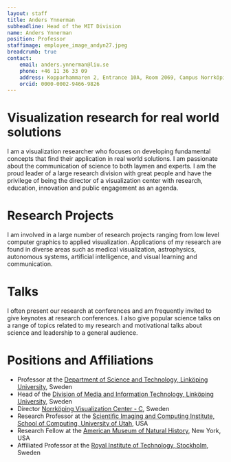 ```yaml
---
layout: staff
title: Anders Ynnerman
subheadline: Head of the MIT Division
name: Anders Ynnerman
position: Professor
staffimage: employee_image_andyn27.jpeg
breadcrumb: true
contact:
    email: anders.ynnerman@liu.se
    phone: +46 11 36 33 09
    address: Kopparhammaren 2, Entrance 10A, Room 2069, Campus Norrköping
    orcid: 0000-0002-9466-9826
---
```


# Visualization research for real world solutions
I am a visualization researcher who focuses on developing fundamental concepts that find their application in real world solutions. I am passionate about the communication of science to both laymen and experts. I am the proud leader of a large research division with great people and have the privilege of being the director of a visualization center with research, education, innovation and public engagement as an agenda.

# Research Projects
I am involved in a large number of research projects ranging from low level computer graphics to applied visualization. Applications of my research are found in diverse areas such as medical visualization, astrophysics, autonomous systems, artificial intelligence, and visual learning and communication.

# Talks
I often present our research at conferences and am frequently invited to give keynotes at research conferences. I also give popular science talks on a range of topics related to my research and motivational talks about science and leadership to a general audience.

# Positions and Affiliations 
  - Professor at the [Department of Science and Technology, Linköping University](https://liu.se/en/organisation/liu/itn), Sweden
  - Head of the [Division of Media and Information Technology, Linköping University](https://liu.se/en/research/media-and-information-technology-mit), Sweden
  - Director [Norrköping Visualization Center - C](http://visualiseringscenter.se/), Sweden
  - Research Professor at the [Scientific Imaging and Computing Institute, School of Computing, University of Utah](http://www.sci.utah.edu/home.html), USA
  - Research Fellow at the [American Museum of Natural History](https://www.amnh.org/), New York, USA
  - Affiliated Professor at the [Royal Institute of Technology, Stockholm](https://www.kth.se/en), Sweden
